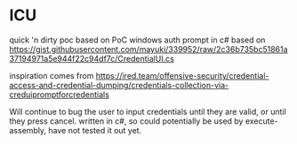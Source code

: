 # ICU
quick 'n dirty poc based on PoC windows auth prompt in c# based on https://gist.githubusercontent.com/mayuki/339952/raw/2c36b735bc51861a37194971a5e944f22c94df7c/CredentialUI.cs

inspiration comes from https://ired.team/offensive-security/credential-access-and-credential-dumping/credentials-collection-via-creduipromptforcredentials

Will continue to bug the user to input credentials until they are valid, or until they press cancel. 
written in c#, so could potentially be used by execute-assembly, have not tested it out yet.
